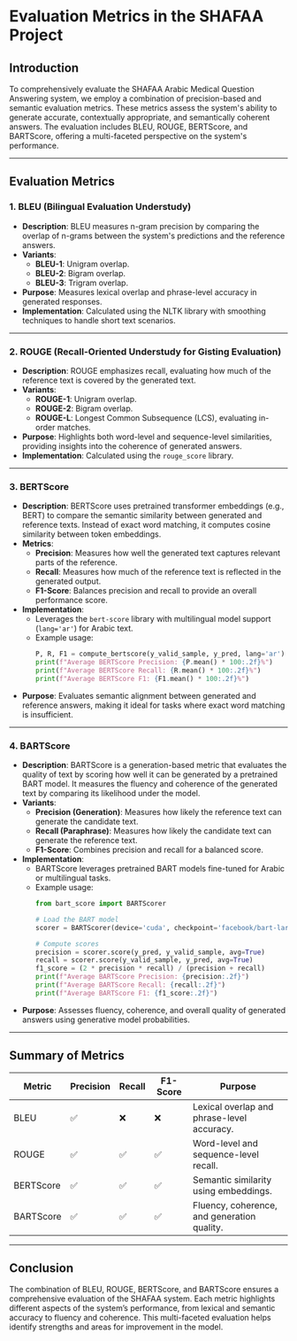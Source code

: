 # Evaluation Metrics in the SHAFAA Project

## Introduction
To comprehensively evaluate the SHAFAA Arabic Medical Question Answering system, we employ a combination of precision-based and semantic evaluation metrics. These metrics assess the system's ability to generate accurate, contextually appropriate, and semantically coherent answers. The evaluation includes BLEU, ROUGE, BERTScore, and BARTScore, offering a multi-faceted perspective on the system's performance.

---

## Evaluation Metrics

### 1. **BLEU (Bilingual Evaluation Understudy)**
- **Description**: BLEU measures n-gram precision by comparing the overlap of n-grams between the system's predictions and the reference answers.
- **Variants**:
  - **BLEU-1**: Unigram overlap.
  - **BLEU-2**: Bigram overlap.
  - **BLEU-3**: Trigram overlap.
- **Purpose**: Measures lexical overlap and phrase-level accuracy in generated responses.
- **Implementation**: Calculated using the NLTK library with smoothing techniques to handle short text scenarios.

---

### 2. **ROUGE (Recall-Oriented Understudy for Gisting Evaluation)**
- **Description**: ROUGE emphasizes recall, evaluating how much of the reference text is covered by the generated text.
- **Variants**:
  - **ROUGE-1**: Unigram overlap.
  - **ROUGE-2**: Bigram overlap.
  - **ROUGE-L**: Longest Common Subsequence (LCS), evaluating in-order matches.
- **Purpose**: Highlights both word-level and sequence-level similarities, providing insights into the coherence of generated answers.
- **Implementation**: Calculated using the `rouge_score` library.

---

### 3. **BERTScore**
- **Description**: BERTScore uses pretrained transformer embeddings (e.g., BERT) to compare the semantic similarity between generated and reference texts. Instead of exact word matching, it computes cosine similarity between token embeddings.
- **Metrics**:
  - **Precision**: Measures how well the generated text captures relevant parts of the reference.
  - **Recall**: Measures how much of the reference text is reflected in the generated output.
  - **F1-Score**: Balances precision and recall to provide an overall performance score.
- **Implementation**:
  - Leverages the `bert-score` library with multilingual model support (`lang='ar'`) for Arabic text.
  - Example usage:
    ```python
    P, R, F1 = compute_bertscore(y_valid_sample, y_pred, lang='ar')
    print(f"Average BERTScore Precision: {P.mean() * 100:.2f}%")
    print(f"Average BERTScore Recall: {R.mean() * 100:.2f}%")
    print(f"Average BERTScore F1: {F1.mean() * 100:.2f}%")
    ```
- **Purpose**: Evaluates semantic alignment between generated and reference answers, making it ideal for tasks where exact word matching is insufficient.

---

### 4. **BARTScore**
- **Description**: BARTScore is a generation-based metric that evaluates the quality of text by scoring how well it can be generated by a pretrained BART model. It measures the fluency and coherence of the generated text by comparing its likelihood under the model.
- **Variants**:
  - **Precision (Generation)**: Measures how likely the reference text can generate the candidate text.
  - **Recall (Paraphrase)**: Measures how likely the candidate text can generate the reference text.
  - **F1-Score**: Combines precision and recall for a balanced score.
- **Implementation**:
  - BARTScore leverages pretrained BART models fine-tuned for Arabic or multilingual tasks.
  - Example usage:
    ```python
    from bart_score import BARTScorer

    # Load the BART model
    scorer = BARTScorer(device='cuda', checkpoint='facebook/bart-large-cnn')

    # Compute scores
    precision = scorer.score(y_pred, y_valid_sample, avg=True)
    recall = scorer.score(y_valid_sample, y_pred, avg=True)
    f1_score = (2 * precision * recall) / (precision + recall)
    print(f"Average BARTScore Precision: {precision:.2f}")
    print(f"Average BARTScore Recall: {recall:.2f}")
    print(f"Average BARTScore F1: {f1_score:.2f}")
    ```
- **Purpose**: Assesses fluency, coherence, and overall quality of generated answers using generative model probabilities.

---

## Summary of Metrics

| Metric     | Precision | Recall | F1-Score | Purpose                               |
|------------|-----------|--------|----------|---------------------------------------|
| BLEU       | ✅         | ❌      | ❌        | Lexical overlap and phrase-level accuracy. |
| ROUGE      | ✅         | ✅      | ✅        | Word-level and sequence-level recall. |
| BERTScore  | ✅         | ✅      | ✅        | Semantic similarity using embeddings. |
| BARTScore  | ✅         | ✅      | ✅        | Fluency, coherence, and generation quality. |

---

## Conclusion
The combination of BLEU, ROUGE, BERTScore, and BARTScore ensures a comprehensive evaluation of the SHAFAA system. Each metric highlights different aspects of the system’s performance, from lexical and semantic accuracy to fluency and coherence. This multi-faceted evaluation helps identify strengths and areas for improvement in the model.

